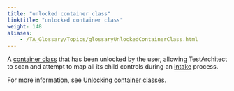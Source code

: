 ```yaml
--- 
title: "unlocked container class"
linktitle: "unlocked container class"
weight: 148
aliases: 
    - /TA_Glossary/Topics/glossaryUnlockedContainerClass.html
---
```


A [container class](/TA_Glossary/Topics/glossaryContainerClass.html) that has been unlocked by the user, allowing TestArchitect to scan and attempt to map all its child controls during an [intake](/TA_Glossary/Topics/glossaryIntake.html) process.

For more information, see [Unlocking container classes](/TA_Help/Topics/Interface_def_container_class_unlock.html).

